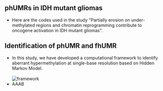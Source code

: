 ## phUMRs in IDH mutant gliomas
* Here are the codes used in the study "Partially erosion on under-methylated regions and chromatin reprogramming contribute to oncogene activation in IDH mutant gliomas".

## Identification of phUMR and fhUMR
* In this study, we have developed a computational framework to identify aberrant hypermethylation at single-base resolution based on Hidden Markov Model.<br><br>
![framework](https://github.com/wangxinyush/IDH_phUMR/blob/main/imgs/framework.png "foo")
* AAAB
